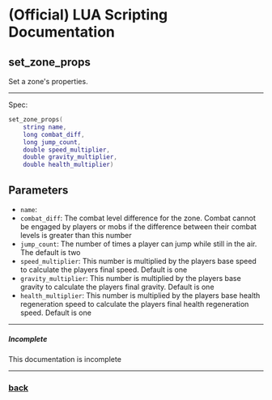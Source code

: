 
# (Official) LUA Scripting Documentation

## set_zone_props

Set a zone's properties.

___

Spec:

```lua
set_zone_props(
	string name,
	long combat_diff,
	long jump_count,
	double speed_multiplier,
	double gravity_multiplier,
	double health_multiplier)
```

## Parameters

- `name`: 
- `combat_diff`: The combat level difference for the zone. Combat cannot be engaged by players or mobs if the difference between their combat levels is greater than this number
- `jump_count`: The number of times a player can jump while still in the air. The default is two
- `speed_multiplier`: This number is multiplied by the players base speed to calculate the players final speed. Default is one
- `gravity_multiplier`: This number is multiplied by the players base gravity to calculate the players final gravity. Default is one
- `health_multiplier`: This number is multiplied by the players base health regeneration speed to calculate the players final health regeneration speed. Default is one

___

##### Incomplete

This documentation is incomplete

___

### [back](../zones)
